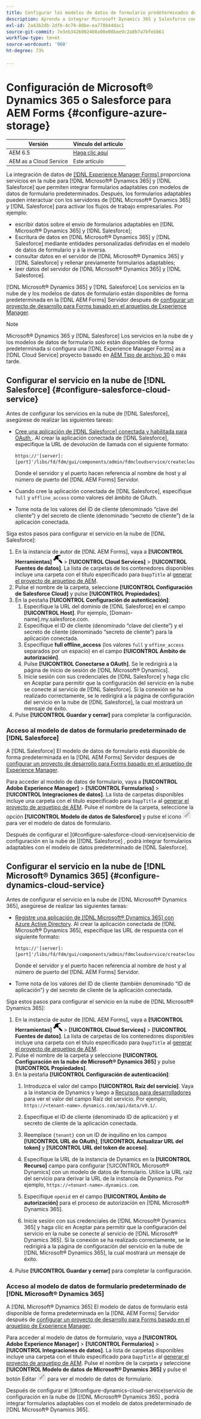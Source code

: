 ```yaml
---
title: Configurar los modelos de datos de formulario predeterminados de Microsoft Dynamics 365 y Salesforce para Forms adaptable
description: Aprenda a integrar Microsoft Dynamics 365 y Salesforce con Forms adaptable.
exl-id: 2a43b2db-2dfb-4c79-88be-ea770b44dac1
source-git-commit: 7e3eb3426002408a90e08bee9c2a8b7a7bfebb61
workflow-type: tm+mt
source-wordcount: '960'
ht-degree: 73%

---
```


# Configuración de Microsoft® Dynamics 365 o Salesforce para AEM Forms {#configure-azure-storage}

| Versión | Vínculo del artículo |
| -------- | ---------------------------- |
| AEM 6.5 | [Haga clic aquí](https://experienceleague.adobe.com/docs/experience-manager-65/forms/form-data-model/oauth2-client-credentials-flow-for-server-to-server-integration.html) |
| AEM as a Cloud Service | Este artículo |

La integración de datos de [[!DNL Experience Manager Forms] ](data-integration.md) proporciona servicios en la nube para [!DNL Microsoft® Dynamics 365] y [!DNL Salesforce] que permiten integrar formularios adaptables con modelos de datos de formulario predeterminados. Después, los formularios adaptables pueden interactuar con los servidores de [!DNL Microsoft® Dynamics 365] y [!DNL Salesforce] para activar los flujos de trabajo empresariales. Por ejemplo:

* escribir datos sobre el envío de formularios adaptables en [!DNL Microsoft® Dynamics 365] y [!DNL Salesforce];
* Escritura de datos en [!DNL Microsoft® Dynamics 365] y [!DNL Salesforce] mediante entidades personalizadas definidas en el modelo de datos de formulario y a la inversa.
* consultar datos en el servidor de [!DNL Microsoft® Dynamics 365] y [!DNL Salesforce] y rellenar previamente formularios adaptables;
* leer datos del servidor de [!DNL Microsoft® Dynamics 365] y [!DNL Salesforce].

[!DNL Microsoft® Dynamics 365] y [!DNL Salesforce] Los servicios en la nube de y los modelos de datos de formulario están disponibles de forma predeterminada en la [!DNL AEM Forms] Servidor después de [configurar un proyecto de desarrollo para Forms basado en el arquetipo de Experience Manager](setup-local-development-environment.md#forms-cloud-service-local-development-environment).

>[!NOTE]
>
>Microsoft® Dynamics 365 y [!DNL Salesforce] Los servicios en la nube de y los modelos de datos de formulario solo están disponibles de forma predeterminada si configura una [!DNL Experience Manager Forms] as a [!DNL Cloud Service] proyecto basado en [AEM Tipo de archivo 30](https://github.com/adobe/aem-project-archetype/releases/tag/aem-project-archetype-30) o más tarde.

## Configurar el servicio en la nube de [!DNL Salesforce] {#configure-salesforce-cloud-service}

Antes de configurar los servicios en la nube de [!DNL Salesforce], asegúrese de realizar las siguientes tareas:

* [Cree una aplicación de  [!DNL Salesforce]  conectada y habilitada para OAuth ](https://help.salesforce.com/s/articleView?id=sf.connected_app_create_api_integration.htm&amp;type=5). Al crear la aplicación conectada de [!DNL Salesforce], especifique la URL de devolución de llamada con el siguiente formato:

  ```
  https://'[server]:[port]'/libs/fd/fdm/gui/components/admin/fdmcloudservice/createcloudconfigwizard/cloudservices.html
  ```

  Donde el servidor y el puerto hacen referencia al nombre de host y al número de puerto del [!DNL AEM Forms] Servidor.

* Cuando cree la aplicación conectada de [!DNL Salesforce], especifique `full` y `offline_access` como valores del ámbito de OAuth.

* Tome nota de los valores del ID de cliente (denominado “clave del cliente”) y del secreto de cliente (denominado “secreto de cliente”) de la aplicación conectada.

Siga estos pasos para configurar el servicio en la nube de [!DNL Salesforce]:

1. En la instancia de autor de [!DNL AEM Forms], vaya a **[!UICONTROL Herramientas]** ![martillo](assets/hammer.png) > **[!UICONTROL Cloud Services]** > **[!UICONTROL Fuentes de datos]**. La lista de carpetas de los contenedores disponibles incluye una carpeta con el título especificado para `DappTitle` al [generar el proyecto de arquetipo de AEM](setup-local-development-environment.md#forms-cloud-service-local-development-environment).
1. Pulse el nombre de la carpeta, seleccione **[!UICONTROL Configuración de Salesforce Cloud]** y pulse **[!UICONTROL Propiedades]**.
1. En la pestaña **[!UICONTROL Configuración de autenticación]**:
   1. Especifique la URL del dominio de [!DNL Salesforce] en el campo **[!UICONTROL Host]**. Por ejemplo, [Domain-name].my.salesforce.com.
   1. Especifique el ID de cliente (denominado “clave del cliente”) y el secreto de cliente (denominado “secreto de cliente”) para la aplicación conectada.
   1. Especifique **full offline_access** (los valores `full` y `offine_access` separados por un espacio) en el campo **[!UICONTROL Ámbito de autorización]**.
   1. Pulse **[!UICONTROL Conectarse a OAuth]**. Se le redirigirá a la página de inicio de sesión de [!DNL Microsoft® Dynamics].
   1. Inicie sesión con sus credenciales de [!DNL Salesforce] y haga clic en Aceptar para permitir que la configuración del servicio en la nube se conecte al servicio de [!DNL Salesforce]. Si la conexión se ha realizado correctamente, se le redirigirá a la página de configuración del servicio en la nube de [!DNL Salesforce], la cual mostrará un mensaje de éxito.
1. Pulse **[!UICONTROL Guardar y cerrar]** para completar la configuración.

### Acceso al modelo de datos de formulario predeterminado de [!DNL Salesforce]

A [!DNL Salesforce] El modelo de datos de formulario está disponible de forma predeterminada en la [!DNL AEM Forms] Servidor después de [configurar un proyecto de desarrollo para Forms basado en el arquetipo de Experience Manager](setup-local-development-environment.md#forms-cloud-service-local-development-environment).

Para acceder al modelo de datos de formulario, vaya a **[!UICONTROL Adobe Experience Manager]** > **[!UICONTROL Formularios]** > **[!UICONTROL Integraciones de datos]**. La lista de carpetas disponibles incluye una carpeta con el título especificado para `DappTitle` al [generar el proyecto de arquetipo de AEM](setup-local-development-environment.md#forms-cloud-service-local-development-environment). Pulse el nombre de la carpeta, seleccione la opción **[!UICONTROL Modelo de datos de Salesforce]** y pulse el icono ![Editar](assets/edit.png) para ver el modelo de datos de formulario.

Después de configurar el ](#configure-salesforce-cloud-service)servicio de configuración en la nube de [[!DNL Salesforce] , podrá integrar formularios adaptables con el modelo de datos predeterminado de [!DNL Salesforce].

## Configurar el servicio en la nube de [!DNL Microsoft® Dynamics 365] {#configure-dynamics-cloud-service}

Antes de configurar el servicio en la nube de [!DNL Microsoft® Dynamics 365], asegúrese de realizar las siguientes tareas:

* [Registre una aplicación de  [!DNL Microsoft® Dynamics 365]  con Azure Active Directory](https://docs.microsoft.com/es-es/powerapps/developer/data-platform/walkthrough-register-app-azure-active-directory). Al crear la aplicación conectada de [!DNL Microsoft® Dynamics 365], especifique las URL de respuesta con el siguiente formato:

  ```
  https://'[server]:[port]'/libs/fd/fdm/gui/components/admin/fdmcloudservice/createcloudconfigwizard/cloudservices.html
  ```

  Donde el servidor y el puerto hacen referencia al nombre de host y al número de puerto del [!DNL AEM Forms] Servidor.

* Tome nota de los valores del ID de cliente (también denominado “ID de aplicación”) y del secreto de cliente de la aplicación conectada.

Siga estos pasos para configurar el servicio en la nube de [!DNL Microsoft® Dynamics 365]:

1. En la instancia de autor de [!DNL AEM Forms], vaya a **[!UICONTROL Herramientas]** ![martillo](assets/hammer.png) > **[!UICONTROL Cloud Services]** > **[!UICONTROL Fuentes de datos]**. La lista de carpetas de los contenedores disponibles incluye una carpeta con el título especificado para `DappTitle` al [generar el proyecto de arquetipo de AEM](setup-local-development-environment.md#forms-cloud-service-local-development-environment).
1. Pulse el nombre de la carpeta y seleccione **[!UICONTROL Configuración en la nube de Microsoft® Dynamics 365]** y pulse **[!UICONTROL Propiedades]**.
1. En la pestaña **[!UICONTROL Configuración de autenticación]**:
   1. Introduzca el valor del campo **[!UICONTROL Raíz del servicio]**. Vaya a la instancia de Dynamics y luego a [Recursos para desarrolladores](https://docs.microsoft.com/es-es/powerapps/developer/data-platform/view-download-developer-resources) para ver el valor del campo Raíz del servicio. Por ejemplo, `https://<tenant-name>.dynamics.com/api/data/v9.1/`. 
   1. Especifique el ID de cliente (denominado ID de aplicación) y el secreto de cliente de la aplicación conectada.
   1. Reemplace `{tenant}` con un ID de inquilino en los campos **[!UICONTROL URL de OAuth]**, **[!UICONTROL Actualizar URL del token]** y **[!UICONTROL URL del token de acceso]**.
   1. Especifique la URL de la instancia de Dynamics en la **[!UICONTROL Recurso]** campo para configurar [!UICONTROL Microsoft® Dynamics] con un modelo de datos de formulario. Utilice la URL raíz del servicio para derivar la URL de la instancia de Dynamics. Por ejemplo, `https://<tenant-name>.dynamics.com`.

   1. Especifique `openid` en el campo **[!UICONTROL Ámbito de autorización]** para el proceso de autorización en [!DNL Microsoft® Dynamics 365].
   1. Inicie sesión con sus credenciales de [!DNL Microsoft® Dynamics 365] y haga clic en Aceptar para permitir que la configuración del servicio en la nube se conecte al servicio de [!DNL Microsoft® Dynamics 365]. Si la conexión se ha realizado correctamente, se le redirigirá a la página de configuración del servicio en la nube de [!DNL Microsoft® Dynamics 365], la cual mostrará un mensaje de éxito.
1. Pulse **[!UICONTROL Guardar y cerrar]** para completar la configuración.

### Acceso al modelo de datos de formulario predeterminado de [!DNL Microsoft® Dynamics 365]

A [!DNL Microsoft® Dynamics 365] El modelo de datos de formulario está disponible de forma predeterminada en la [!DNL AEM Forms] Servidor después de [configurar un proyecto de desarrollo para Forms basado en el arquetipo de Experience Manager](setup-local-development-environment.md##forms-cloud-service-local-development-environment).

Para acceder al modelo de datos de formulario, vaya a **[!UICONTROL Adobe Experience Manager]** > **[!UICONTROL Formularios]** > **[!UICONTROL Integraciones de datos]**. La lista de carpetas disponibles incluye una carpeta con el título especificado para `DappTitle` al [generar el proyecto de arquetipo de AEM](setup-local-development-environment.md#forms-cloud-service-local-development-environment). Pulse el nombre de la carpeta y seleccione **[!UICONTROL Modelo de datos de Microsoft® Dynamics 365]** y pulse el botón Editar ![Editar](assets/edit.png) para ver el modelo de datos de formulario.

Después de configurar el ](#configure-dynamics-cloud-service)servicio de configuración en la nube de [[!DNL Microsoft® Dynamics 365] , podrá integrar formularios adaptables con el modelo de datos predeterminado de [!DNL Microsoft® Dynamics 365].
